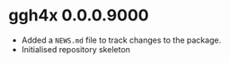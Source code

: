 # ggh4x 0.0.0.9000

* Added a `NEWS.md` file to track changes to the package.
* Initialised repository skeleton
